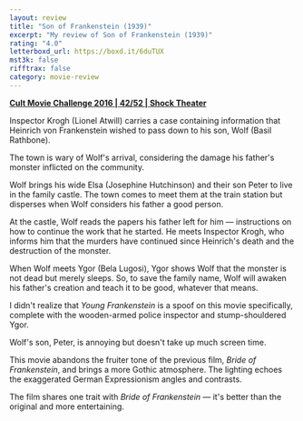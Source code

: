 ```yaml
---
layout: review
title: "Son of Frankenstein (1939)"
excerpt: "My review of Son of Frankenstein (1939)"
rating: "4.0"
letterboxd_url: https://boxd.it/6duTUX
mst3k: false
rifftrax: false
category: movie-review
---
```


<b><a href="https://boxd.it/q7ygw/detail" target="_blank" rel="noopener">Cult Movie Challenge 2016 | 42/52 | Shock Theater</a></b>

Inspector Krogh (Lionel Atwill) carries a case containing information that Heinrich von Frankenstein wished to pass down to his son, Wolf (Basil Rathbone).

The town is wary of Wolf's arrival, considering the damage his father's monster inflicted on the community.

Wolf brings his wide Elsa (Josephine Hutchinson) and their son Peter to live in the family castle. The town comes to meet them at the train station but disperses when Wolf considers his father a good person.

At the castle, Wolf reads the papers his father left for him — instructions on how to continue the work that he started. He meets Inspector Krogh, who informs him that the murders have continued since Heinrich's death and the destruction of the monster.

When Wolf meets Ygor (Bela Lugosi), Ygor shows Wolf that the monster is not dead but merely sleeps. So, to save the family name, Wolf will awaken his father's creation and teach it to be good, whatever that means.

I didn't realize that <i>Young Frankenstein</i> is a spoof on this movie specifically, complete with the wooden-armed police inspector and stump-shouldered Ygor.

Wolf's son, Peter, is annoying but doesn't take up much screen time.

This movie abandons the fruiter tone of the previous film, <i>Bride of Frankenstein</i>, and brings a more Gothic atmosphere. The lighting echoes the exaggerated German Expressionism angles and contrasts.

The film shares one trait with <i>Bride of Frankenstein</i> — it's better than the original and more entertaining.
